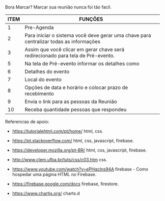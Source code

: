 Bora Marcar?
Marcar sua reunião nunca foi tão facil.

| ITEM | FUNÇÕES |
| ---- | ------- |
 1 | Pre-Agenda
 2 | Para iniciar o sistema você deve gerar uma chave para centralizar todas as informações
 3 |Assim que você clicar em gerar chave será redirecionado para tela de Pré-evento.
 5 |Na tela de Pré-evento informar os detalhes como
  6|Detalhes do evento
  7| Local do evento
  8| Opções de data e horário e colocar prazo de recebimento 
  9| Envia o link para as pessoas da Reunião
  10| Receba quantidade pessoas que respondeu 

Referencias de apoio:

- https://tutorialehtml.com/pt/home/
html, css.

- https://pt.stackoverflow.com/
html, css, javascript, firebase.

- https://developer.mozilla.org/pt-BR/
html, css, javascript, firebase.

- http://www.clem.ufba.br/tuts/css/c03.htm
css.

- https://www.youtube.com/watch?v=ePHqclns94A
firebase - Como hospedar uma página HTML no Firebase.

- https://firebase.google.com/docs
firebase, firestore.

- https://www.chartjs.org/
charts.d
